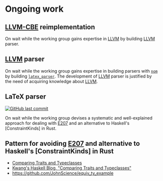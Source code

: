 # Ongoing work

## [LLVM-CBE] reimplementation

On wait while the working group gains expertise in [LLVM] by building [LLVM] parser.

## [LLVM] parser

On wait while the working group gains expertise in building parsers with [`nom`] by building [`latex_parser`]. The development of [LLVM] parser is justified by the need of acquiring knowledge about [LLVM].

<!-- The need for LLVM experise must be supported with a link to the list of desired competencies -->

## LaTeX parser

[![GitHub last commit](https://img.shields.io/github/last-commit/JohnScience/latex_parser)](https://github.com/JohnScience/latex_parser/)

On wait while the working group devises a systematic and well-explained approach for dealing with [E207] and an alternative to Haskell's [ConstraintKinds] in Rust.

## Pattern for avoiding [E207] and alternative to Haskell's [ConstraintKinds] in Rust

* [Comparing Traits and Typeclasses]
* [Kwang's Haskell Blog, "Comparing Traits and Typeclasses"]
* <https://github.com/JohnScience/equiv_ty_example>

[`latex_parser`]: https://github.com/JohnScience/latex_parser
[`nom`]: https://crates.io/crates/nom
[LLVM]: https://llvm.org/docs/LangRef.html#abstract
[LLVM-CBE]: https://github.com/JuliaComputingOSS/llvm-cbe
[E207]: https://doc.rust-lang.org/error-index.html#E0207
[Comparing Traits and Typeclasses]: https://terbium.io/2021/02/traits-typeclasses/
[Kwang's Haskell Blog, "Comparing Traits and Typeclasses"]: https://kseo.github.io/posts/2017-01-13-constraint-kinds.html
